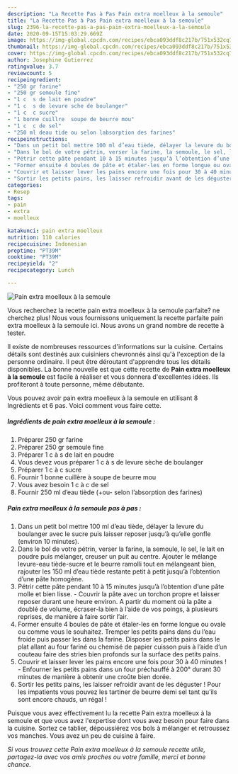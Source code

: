 ```yaml
---
description: "La Recette Pas à Pas Pain extra moelleux à la semoule"
title: "La Recette Pas à Pas Pain extra moelleux à la semoule"
slug: 2396-la-recette-pas-a-pas-pain-extra-moelleux-a-la-semoule
date: 2020-09-15T15:03:29.669Z
image: https://img-global.cpcdn.com/recipes/ebca093ddf8c217b/751x532cq70/pain-extra-moelleux-a-la-semoule-photo-principale-de-la-recette.jpg
thumbnail: https://img-global.cpcdn.com/recipes/ebca093ddf8c217b/751x532cq70/pain-extra-moelleux-a-la-semoule-photo-principale-de-la-recette.jpg
cover: https://img-global.cpcdn.com/recipes/ebca093ddf8c217b/751x532cq70/pain-extra-moelleux-a-la-semoule-photo-principale-de-la-recette.jpg
author: Josephine Gutierrez
ratingvalue: 3.7
reviewcount: 5
recipeingredient:
- "250 gr farine"
- "250 gr semoule fine"
- "1 c  s de lait en poudre"
- "1 c  s de levure sche de boulanger"
- "1 c  c sucre"
- "1 bonne cuillre  soupe de beurre mou"
- "1 c  c de sel"
- "250 ml deau tide ou selon labsorption des farines"
recipeinstructions:
- "Dans un petit bol mettre 100 ml d’eau tiède, délayer la levure du boulanger avec le sucre puis laisser reposer jusqu’à qu’elle gonfle (environ 10 minutes)."
- "Dans le bol de votre pétrin, verser la farine, la semoule, le sel, le lait en poudre puis mélanger, creuser un puit au centre. Ajouter le mélange levure-eau tiède-sucre et le beurre ramolli tout en mélangeant bien, rajouter les 150 ml d’eau tiède restante petit à petit jusqu’à l’obtention d’une pâte homogène."
- "Pétrir cette pâte pendant 10 à 15 minutes jusqu’à l’obtention d’une pâte molle et bien lisse. Couvrir la pâte avec un torchon propre et laisser reposer durant une heure environ. A partir du moment où la pâte a doublé de volume, écraser-la bien à l’aide de vos poings, à plusieurs reprises, de manière à faire sortir l’air."
- "Former ensuite 4 boules de pâte et étaler-les en forme longue ou ovale ou comme vous le souhaitez. Tremper les petits pains dans du l’eau froide puis passer les dans la farine. Disposer les petits pains dans le plat allant au four fariné ou chemisé de papier cuisson puis à l’aide d’un couteau faire des stries bien profonds sur la surface des petits pains."
- "Couvrir et laisser lever les pains encore une fois pour 30 à 40 minutes ! Enfourner les petits pains dans un four préchauffé à 200° durant 30 minutes de manière à obtenir une croûte bien dorée."
- "Sortir les petits pains, les laisser refroidir avant de les déguster ! Pour les impatients vous pouvez les tartiner de beurre demi sel tant qu’ils sont encore chauds, un régal !"
categories:
- Resep
tags:
- pain
- extra
- moelleux

katakunci: pain extra moelleux 
nutrition: 110 calories
recipecuisine: Indonesian
preptime: "PT39M"
cooktime: "PT39M"
recipeyield: "2"
recipecategory: Lunch

---
```



![Pain extra moelleux à la semoule](https://img-global.cpcdn.com/recipes/ebca093ddf8c217b/751x532cq70/pain-extra-moelleux-a-la-semoule-photo-principale-de-la-recette.jpg)

Vous recherchez la recette pain extra moelleux à la semoule parfaite? ne cherchez plus! Nous vous fournissons uniquement la recette parfaite pain extra moelleux à la semoule ici. Nous avons un grand nombre de recette à tester.

Il existe de nombreuses ressources d'informations sur la cuisine. Certains détails sont destinés aux cuisiniers chevronnés ainsi qu'à l'exception de la personne ordinaire. Il peut être déroutant d'apprendre tous les détails disponibles. La bonne nouvelle est que cette recette de <strong> Pain extra moelleux à la semoule </strong> est facile à réaliser et vous donnera d'excellentes idées. Ils profiteront à toute personne, même débutante.

<!--inarticleads1-->

Vous pouvez avoir pain extra moelleux à la semoule en utilisant 8 Ingrédients et 6 pas. Voici comment vous faire cette.

##### Ingrédients de pain extra moelleux à la semoule :

1. Préparer 250 gr farine
1. Préparer 250 gr semoule fine
1. Préparer 1 c à s de lait en poudre
1. Vous devez vous préparer 1 c à s de levure sèche de boulanger
1. Préparer 1 c à c sucre
1. Fournir 1 bonne cuillère à soupe de beurre mou
1. Vous avez besoin 1 c à c de sel
1. Fournir 250 ml d’eau tiède (+ou- selon l’absorption des farines)




<!--inarticleads2-->

##### Pain extra moelleux à la semoule pas à pas :

1. Dans un petit bol mettre 100 ml d’eau tiède, délayer la levure du boulanger avec le sucre puis laisser reposer jusqu’à qu’elle gonfle (environ 10 minutes).
1. Dans le bol de votre pétrin, verser la farine, la semoule, le sel, le lait en poudre puis mélanger, creuser un puit au centre. Ajouter le mélange levure-eau tiède-sucre et le beurre ramolli tout en mélangeant bien, rajouter les 150 ml d’eau tiède restante petit à petit jusqu’à l’obtention d’une pâte homogène.
1. Pétrir cette pâte pendant 10 à 15 minutes jusqu’à l’obtention d’une pâte molle et bien lisse. - Couvrir la pâte avec un torchon propre et laisser reposer durant une heure environ. A partir du moment où la pâte a doublé de volume, écraser-la bien à l’aide de vos poings, à plusieurs reprises, de manière à faire sortir l’air.
1. Former ensuite 4 boules de pâte et étaler-les en forme longue ou ovale ou comme vous le souhaitez. Tremper les petits pains dans du l’eau froide puis passer les dans la farine. Disposer les petits pains dans le plat allant au four fariné ou chemisé de papier cuisson puis à l’aide d’un couteau faire des stries bien profonds sur la surface des petits pains.
1. Couvrir et laisser lever les pains encore une fois pour 30 à 40 minutes ! - Enfourner les petits pains dans un four préchauffé à 200° durant 30 minutes de manière à obtenir une croûte bien dorée.
1. Sortir les petits pains, les laisser refroidir avant de les déguster ! Pour les impatients vous pouvez les tartiner de beurre demi sel tant qu’ils sont encore chauds, un régal !




<!--inarticleads1-->

<p>
Puisque vous avez effectivement lu la recette Pain extra moelleux à la semoule et que vous avez l'expertise dont vous avez besoin pour faire dans la cuisine. Sortez ce tablier, dépoussiérez vos bols à mélanger et retroussez vos manches. Vous avez un peu de cuisine à faire.
</p>

<p>
<i>Si vous trouvez cette Pain extra moelleux à la semoule recette utile, partagez-la avec vos amis proches ou votre famille, merci et bonne chance.</i>
</p>
